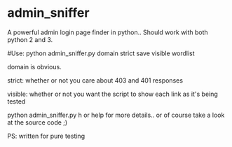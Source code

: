 # admin_sniffer
A powerful admin login page finder in python.. Should work with both python 2 and 3.

#Use:
python admin_sniffer.py domain strict save visible wordlist

domain is obvious.

strict: whether or not you care about 403 and 401 responses

visible: whether or not you want the script to show each link as it's being tested

python admin_sniffer.py h or help for more details.. or of course take a look at the source code ;)

PS: written for pure testing
